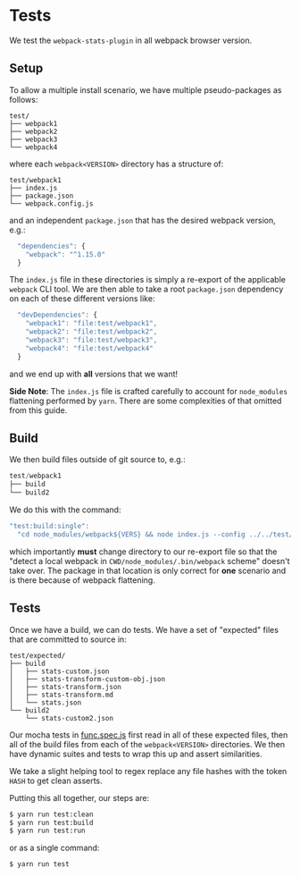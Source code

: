 Tests
=====

We test the `webpack-stats-plugin` in all webpack browser version.

## Setup

To allow a multiple install scenario, we have multiple pseudo-packages as
follows:

```
test/
├── webpack1
├── webpack2
├── webpack3
└── webpack4
```

where each `webpack<VERSION>` directory has a structure of:

```
test/webpack1
├── index.js
├── package.json
└── webpack.config.js
```

and an independent `package.json` that has the desired webpack version, e.g.:

```js
  "dependencies": {
    "webpack": "^1.15.0"
  }
```

The `index.js` file in these directories is simply a re-export of the applicable
`webpack` CLI tool. We are then able to take a root `package.json` dependency on
each of these different versions like:

```js
  "devDependencies": {
    "webpack1": "file:test/webpack1",
    "webpack2": "file:test/webpack2",
    "webpack3": "file:test/webpack3",
    "webpack4": "file:test/webpack4"
  }
```

and we end up with **all** versions that we want!

**Side Note**: The `index.js` file is crafted carefully to account for
`node_modules` flattening performed by `yarn`. There are some complexities of
that omitted from this guide.

## Build

We then build files outside of git source to, e.g.:

```js
test/webpack1
├── build
└── build2
```

We do this with the command:

```js
"test:build:single":
  "cd node_modules/webpack${VERS} && node index.js --config ../../test/webpack${VERS}/webpack.config.js",
```

which importantly **must** change directory to our re-export file so that the
"detect a local webpack in `CWD/node_modules/.bin/webpack` scheme" doesn't take
over. The package in that location is only correct for **one** scenario and is
there because of webpack flattening.

## Tests

Once we have a build, we can do tests. We have a set of "expected" files that
are committed to source in:

```
test/expected/
├── build
│   ├── stats-custom.json
│   ├── stats-transform-custom-obj.json
│   ├── stats-transform.json
│   ├── stats-transform.md
│   └── stats.json
└── build2
    └── stats-custom2.json
```

Our mocha tests in [func.spec.js](test/func.spec.js) first read in all of these expected files, then all of the build files from each of the `webpack<VERSION>` directories. We then have dynamic suites and tests to wrap this up and assert similarities.

We take a slight helping tool to regex replace any file hashes with the token `HASH` to get clean asserts.

Putting this all together, our steps are:

```sh
$ yarn run test:clean
$ yarn run test:build
$ yarn run test:run
```

or as a single command:

```sh
$ yarn run test
```

